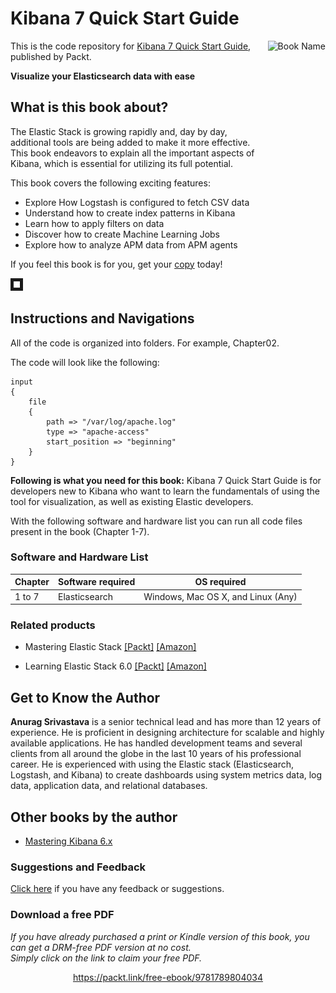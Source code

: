 # Kibana 7 Quick Start Guide

<a href="https://www.packtpub.com/big-data-and-business-intelligence/kibana-7-quick-start-guide?utm_source=github&utm_medium=repository&utm_campaign=9781789804034"><img src="https://www.packtpub.com/sites/default/files/cover_B12379.png" alt="Book Name" height="256px" align="right"></a>

This is the code repository for [Kibana 7 Quick Start Guide](https://www.packtpub.com/big-data-and-business-intelligence/kibana-7-quick-start-guide?utm_source=github&utm_medium=repository&utm_campaign=9781789804034), published by Packt.

**Visualize your Elasticsearch data with ease**

## What is this book about?
The Elastic Stack is growing rapidly and, day by day, additional tools are being added to make it more effective. This book endeavors to explain all the important aspects of Kibana, which is essential for utilizing its full potential.

This book covers the following exciting features:
* Explore How Logstash is configured to fetch CSV data
* Understand how to create index patterns in Kibana
* Learn how to apply filters on data
* Discover how to create Machine Learning Jobs
* Explore how to analyze APM data from APM agents

If you feel this book is for you, get your [copy](https://www.amazon.com/dp/1789804035) today!

<a href="https://www.packtpub.com/?utm_source=github&utm_medium=banner&utm_campaign=GitHubBanner"><img src="https://raw.githubusercontent.com/PacktPublishing/GitHub/master/GitHub.png" 
alt="https://www.packtpub.com/" border="5" /></a>


## Instructions and Navigations
All of the code is organized into folders. For example, Chapter02.

The code will look like the following:
```
input 
{
    file 
    {
        path => "/var/log/apache.log"
        type => "apache-access"  
        start_position => "beginning"
    }  
}
```

**Following is what you need for this book:**
Kibana 7 Quick Start Guide is for developers new to Kibana who want to learn the fundamentals of using the tool for visualization, as well as existing Elastic developers.

With the following software and hardware list you can run all code files present in the book (Chapter 1-7).

### Software and Hardware List

| Chapter  | Software required                   | OS required                        |
| -------- | ------------------------------------| -----------------------------------|
| 1 to 7   | Elasticsearch                       | Windows, Mac OS X, and Linux (Any) |

### Related products <Other books you may enjoy>
* Mastering Elastic Stack [[Packt]](https://www.packtpub.com/big-data-and-business-intelligence/mastering-elastic-stack?utm_source=github&utm_medium=repository&utm_campaign=9781786460011) [[Amazon]](https://www.amazon.com/dp/1787281868)

* Learning Elastic Stack 6.0 [[Packt]](https://www.packtpub.com/big-data-and-business-intelligence/learning-elastic-stack-60?utm_source=github&utm_medium=repository&utm_campaign=9781787281868) [[Amazon]](https://www.amazon.com/dp/1788831039)

## Get to Know the Author
**Anurag Srivastava**
is a senior technical lead and has more than 12 years of experience. He is proficient in designing architecture for scalable and highly available applications. He has handled development teams and several clients from all around the globe in the last 10 years of his professional career. He is experienced with using the Elastic stack (Elasticsearch, Logstash, and Kibana) to create dashboards using system metrics data, log data, application data, and relational databases.

## Other books by the author
* [Mastering Kibana 6.x](https://www.packtpub.com/big-data-and-business-intelligence/mastering-kibana-6x?utm_source=github&utm_medium=repository&utm_campaign=9781788831031)

### Suggestions and Feedback
[Click here](https://docs.google.com/forms/d/e/1FAIpQLSdy7dATC6QmEL81FIUuymZ0Wy9vH1jHkvpY57OiMeKGqib_Ow/viewform) if you have any feedback or suggestions.
### Download a free PDF

 <i>If you have already purchased a print or Kindle version of this book, you can get a DRM-free PDF version at no cost.<br>Simply click on the link to claim your free PDF.</i>
<p align="center"> <a href="https://packt.link/free-ebook/9781789804034">https://packt.link/free-ebook/9781789804034 </a> </p>